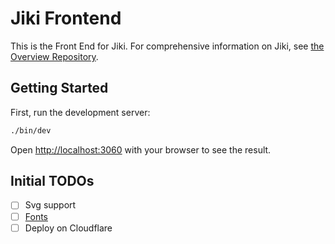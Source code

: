 # Jiki Frontend

This is the Front End for Jiki.
For comprehensive information on Jiki, see [the Overview Repository](../overview).

## Getting Started

First, run the development server:

```bash
./bin/dev
```

Open [http://localhost:3060](http://localhost:3060) with your browser to see the result.

## Initial TODOs

- [ ] Svg support
- [ ] [Fonts](https://nextjs.org/docs/app/getting-started/fonts)
- [ ] Deploy on Cloudflare
